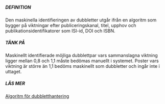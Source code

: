##### DEFINITION

Den maskinella identifieringen av dubbletter utgår ifrån en algoritm som bygger på viktningar efter publiceringskanal, titel, upphov och publikationsidentifikatorer som ISI-id, DOI och ISBN. 

##### TÄNK PÅ 
Maskinellt identifierade möjliga dubblettpar vars sammanslagna viktning ligger mellan 0,8 och 1,1 måste bedömas manuellt i systemet. Poster vars viktning är större än 1,1 bedöms maskinellt som dubbletter och ingår inte i uttaget. 

##### LÄS MER
[Algoritm för dubbletthantering](http://info.swepub.kb.se/leverans-av-data/dubbletthantering/regler-for-dubletthantering/)

